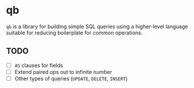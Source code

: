 # qb

`qb` is a library for building simple SQL queries using a higher-level language
suitable for reducing boilerplate for common operations.

## TODO 
- [ ] `AS` clauses for fields
- [ ] Extend paired ops out to infinite number
- [ ] Other types of queries (`UPDATE`, `DELETE`, `INSERT`)
